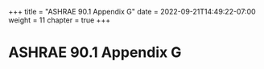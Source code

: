 +++
title = "ASHRAE 90.1 Appendix G"
date = 2022-09-21T14:49:22-07:00
weight = 11
chapter = true
+++

# ASHRAE 90.1 Appendix G